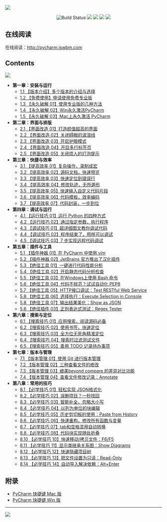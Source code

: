 ![](http://image.iswbm.com/20200814203238.png)

<p align="center">
    <img src='https://img.shields.io/badge/language-Python-blue.svg' alt="Build Status">
    <img src='https://img.shields.io/badge/framwork-Sphinx-green.svg'>
  	<a href='https://www.zhihu.com/people/wongbingming'><img src='https://img.shields.io/badge/dynamic/json?color=0084ff&logo=zhihu&label=%E7%8E%8B%E7%82%B3%E6%98%8E&query=%24.data.totalSubs&url=https%3A%2F%2Fapi.spencerwoo.com%2Fsubstats%2F%3Fsource%3Dzhihu%26queryKey%3Dwongbingming'></a>
    <a href='https://juejin.im/user/5b08d982f265da0db3502c55'><img src='https://img.shields.io/badge/掘金-2481-blue'></a>
    <a href='http://image.iswbm.com/20200607114246.png'><img src='http://img.shields.io/badge/%E5%85%AC%E4%BC%97%E5%8F%B7-30k+-brightgreen'></a>
</p>



## 在线阅读

在线阅读：http://pycharm.iswbm.com

## Contents

![](http://image.iswbm.com/20200823171824.png)

- **第一章：安装与运行**
   * [1.1 【版本介绍】多个版本的介绍与选择](http://pycharm.iswbm.com/en/latest/c01/c01_01.html)
   * [1.2 【免费使用】申请使用免费专业版](http://pycharm.iswbm.com/en/latest/c01/c01_02.html)
   * [1.3 【永久破解 01】使用专业版的几种方法](http://pycharm.iswbm.com/en/latest/c01/c01_03.html)
   * [1.4 【永久破解 02】Win永久激活PyCharm](http://pycharm.iswbm.com/en/latest/c01/c01_04.html)
   * [1.5 【永久破解 03】Mac上永久激活 PyCharm](http://pycharm.iswbm.com/en/latest/c01/c01_05.html)
- **第二章：界面与排版**
   * [2.1 【界面改造 01】打造颜值超高的界面](http://pycharm.iswbm.com/en/latest/c02/c02_01.html)
   * [2.2 【界面改造 02】关闭碍眼的波浪线](http://pycharm.iswbm.com/en/latest/c02/c02_02.html)
   * [2.3 【界面改造 03】开启护眼模式](http://pycharm.iswbm.com/en/latest/c02/c02_03.html)
   * [2.4 【界面改造 04】开启多行标签页](http://pycharm.iswbm.com/en/latest/c02/c02_04.html)
   * [2.5 【界面改造 05】关闭烦人的灯泡提示](http://pycharm.iswbm.com/en/latest/c02/c02_05.html)
- **第三章：快捷与效率**
   * [3.1 【提高效率 01】复杂操作，录制成宏](http://pycharm.iswbm.com/en/latest/c03/c03_01.html)
   * [3.2 【提高效率 02】源码文档，快速预览](http://pycharm.iswbm.com/en/latest/c03/c03_02.html)
   * [3.3 【提高效率 03】快速定位到错误行](http://pycharm.iswbm.com/en/latest/c03/c03_03.html)
   * [3.4 【提高效率 04】修改轨迹，无所遁形](http://pycharm.iswbm.com/en/latest/c03/c03_04.html)
   * [3.5 【提高效率 05】快速输入自定义代码片段](http://pycharm.iswbm.com/en/latest/c03/c03_05.html)
   * [3.6 【提高效率 06】代码模板，效率编码](http://pycharm.iswbm.com/en/latest/c03/c03_06.html)
   * [3.7 【提高效率 07】代码封装，一步到位](http://pycharm.iswbm.com/en/latest/c03/c03_07.html)
- **第四章：调试与运行**
   * [4.1 【运行技巧 01】运行 Python 的四种方式](http://pycharm.iswbm.com/en/latest/c04/c04_01.html)
   * [4.2 【运行技巧 02】通过指定参数，执行程序](http://pycharm.iswbm.com/en/latest/c04/c04_02.html)
   * [4.3 【调试技巧 01】超详细图文教你调试代码](http://pycharm.iswbm.com/en/latest/c04/c04_03.html)
   * [4.4 【调试技巧 02】程序结束了，照样可以调试](http://pycharm.iswbm.com/en/latest/c04/c04_04.html)
   * [4.5 【调试技巧 03】7 步实现远程代码调试](http://pycharm.iswbm.com/en/latest/c04/c04_05.html)
- **第五章：插件与工具**
   * [5.1 【插件神器 01】在 PyCharm 中使用 vim](http://pycharm.iswbm.com/en/latest/c05/c05_01.html)
   * [5.2 【插件神器 02】JetBrains 官方推出了汉化插件](http://pycharm.iswbm.com/en/latest/c05/c05_02.html)
   * [5.3 【绝佳工具 01】一键进行代码性能分析](http://pycharm.iswbm.com/en/latest/c05/c05_03.html)
   * [5.4 【绝佳工具 02】开启静态代码分析检查](http://pycharm.iswbm.com/en/latest/c05/c05_04.html)
   * [5.5 【绝佳工具 03】在Windows上使用 Bash 命令](http://pycharm.iswbm.com/en/latest/c05/c05_05.html)
   * [5.6 【绝佳工具 04】代码不规范？试试自动化 PEP8](http://pycharm.iswbm.com/en/latest/c05/c05_06.html)
   * [5.7 【绝佳工具 05】HTTP接口调试：Test RESTful Web Service](http://pycharm.iswbm.com/en/latest/c05/c05_07.html)
   * [5.8 【绝佳工具 06】选择执行：Execute Selection in Console](http://pycharm.iswbm.com/en/latest/c05/c05_08.html)
   * [5.8 【绝佳工具 07】输出结果美化：Show as JSON](http://pycharm.iswbm.com/en/latest/c05/c05_09.html)
   * [5.8 【绝佳插件 03】正则表达式测试：Regex Tester](http://pycharm.iswbm.com/en/latest/c05/c05_10.html)
- **第六章：搜索与定位**
   * [6.1 【搜索技巧 01】应用搜索，阅读源码必备](http://pycharm.iswbm.com/en/latest/c06/c06_01.html)
   * [6.2 【搜索技巧 02】使用书签，快速定位](http://pycharm.iswbm.com/en/latest/c06/c06_02.html)
   * [6.3 【搜索技巧 03】全方位无死角精准定位](http://pycharm.iswbm.com/en/latest/c06/c06_03.html)
   * [6.4 【搜索技巧 04】搜索时过滤测试文件](http://pycharm.iswbm.com/en/latest/c06/c06_04.html)
   * [6.5 【搜索技巧 05】善用 TODO 记录待办事项](http://pycharm.iswbm.com/en/latest/c06/c06_05.html)
- **第七章：版本与管理**
   * [7.1 【版本管理 01】使用 Git 进行版本管理](http://pycharm.iswbm.com/en/latest/c07/c07_01.html)
   * [7.2 【版本管理 02】三种查看文件的修改](http://pycharm.iswbm.com/en/latest/c07/c07_02.html)
   * [7.3 【版本管理 03】媲美beyond compare 的差异对比功能](http://pycharm.iswbm.com/en/latest/c07/c07_03.html)
   * [7.4 【版本管理 04】查看文件修改记录：Annotate](http://pycharm.iswbm.com/en/latest/c07/c07_04.html)
- **第八章：常用的技巧**
   * [8.1 【必学技巧 01】轻松实现 JSON格式化](http://pycharm.iswbm.com/en/latest/c08/c08_01.html)
   * [8.2 【必学技巧 02】误删项目？一秒找回](http://pycharm.iswbm.com/en/latest/c08/c08_02.html)
   * [8.3 【必学技巧 03】智能补全，忽略大小写](http://pycharm.iswbm.com/en/latest/c08/c08_03.html)
   * [8.4 【必学技巧 04】以列为单位的块编辑](http://pycharm.iswbm.com/en/latest/c08/c08_04.html)
   * [8.5 【必学技巧 05】历史剪切板的使用：Paste  from History](http://pycharm.iswbm.com/en/latest/c08/c08_05.html)
   * [8.6 【必学技巧 06】快速重构，修改所有函数与变量](http://pycharm.iswbm.com/en/latest/c08/c08_06.html)
   * [8.7 【必学技巧 07】tab和空格混用自动转换](http://pycharm.iswbm.com/en/latest/c08/c08_07.html)
   * [8.8 【必学技巧 08】代码块实现随处折叠](http://pycharm.iswbm.com/en/latest/c08/c08_08.html)
   * [8.10 【必学技巧 10】快速移动/拷贝文件：F6/F5](http://pycharm.iswbm.com/en/latest/c08/c08_10.html)
   * [8.11 【必学技巧 11】显示类继承关系图：Show Diagrams](http://pycharm.iswbm.com/en/latest/c08/c08_11.html)
   * [8.12 【必学技巧 12】快速隐藏项目树](http://pycharm.iswbm.com/en/latest/c08/c08_12.html)
   * [8.13 【必学技巧 13】把文件设置为只读：Read-Only](http://pycharm.iswbm.com/en/latest/c08/c08_13.html)
   * [8.14 【必学技巧 14】自动导入解决依赖：Alt+Enter](http://pycharm.iswbm.com/en/latest/c08/c08_14.html)


## 附录

- [PyCharm 快捷键 Mac 版 ](https://resources.jetbrains.com/storage/products/pycharm/docs/PyCharm_ReferenceCard_mac.pdf)
- [PyCharm 快捷键 Win 版](https://resources.jetbrains.com/storage/products/pycharm/docs/PyCharm_ReferenceCard.pdf)

---

![](http://image.iswbm.com/20200607174235.png)